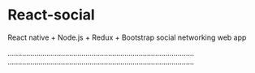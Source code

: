 # React-social
React native + Node.js + Redux + Bootstrap social networking web app

...........................................................................................
...........................................................................................